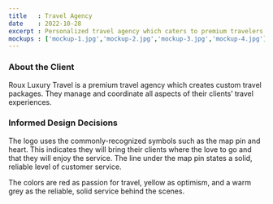 ```yaml
---
title   : Travel Agency
date    : 2022-10-28
excerpt : Personalized travel agency which caters to premium travelers uses whimsy and fun to set up favorable expectations.
mockups : ['mockup-1.jpg','mockup-2.jpg','mockup-3.jpg','mockup-4.jpg'] 
---
```


### About the Client

Roux Luxury Travel is a premium travel agency which creates custom travel packages. They manage and coordinate all aspects of their clients’ travel experiences.

### Informed Design Decisions

The logo uses the commonly-recognized symbols such as the map pin and heart. This indicates they will bring their clients where the love to go and that they will enjoy the service. The line under the map pin states a solid, reliable level of customer service.

The colors are red as passion for travel, yellow as optimism, and a warm grey as the reliable, solid service behind the scenes.
